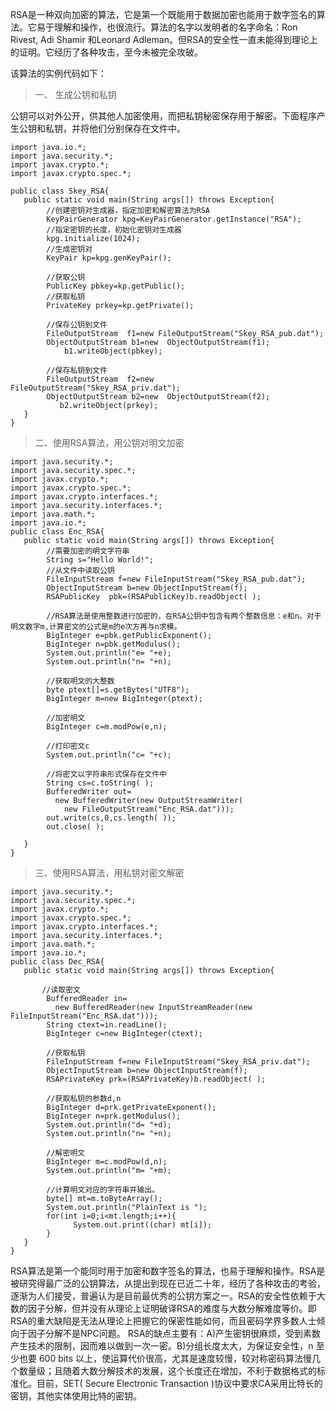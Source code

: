 RSA是一种双向加密的算法，它是第一个既能用于数据加密也能用于数字签名的算法。它易于理解和操作，也很流行。算法的名字以发明者的名字命名：Ron Rivest, Adi Shamir 和Leonard Adleman。但RSA的安全性一直未能得到理论上的证明。它经历了各种攻击，至今未被完全攻破。

该算法的实例代码如下：

> 一、  生成公钥和私钥

公钥可以对外公开，供其他人加密使用，而把私钥秘密保存用于解密。下面程序产生公钥和私钥，并将他们分别保存在文件中。

```
import java.io.*; 
import java.security.*; 
import javax.crypto.*; 
import javax.crypto.spec.*; 

public class Skey_RSA{
   public static void main(String args[]) throws Exception{
        //创建密钥对生成器，指定加密和解密算法为RSA
        KeyPairGenerator kpg=KeyPairGenerator.getInstance("RSA");
        //指定密钥的长度，初始化密钥对生成器
        kpg.initialize(1024);
        //生成密钥对
        KeyPair kp=kpg.genKeyPair();

        //获取公钥
        PublicKey pbkey=kp.getPublic();
        //获取私钥
        PrivateKey prkey=kp.getPrivate();
        
        //保存公钥到文件
        FileOutputStream  f1=new FileOutputStream("Skey_RSA_pub.dat");
        ObjectOutputStream b1=new  ObjectOutputStream(f1);
	        b1.writeObject(pbkey);
        
        //保存私钥到文件
        FileOutputStream  f2=new FileOutputStream("Skey_RSA_priv.dat");
        ObjectOutputStream b2=new  ObjectOutputStream(f2);
	       b2.writeObject(prkey);
   }
}
```

  

>二、使用RSA算法，用公钥对明文加密


```
import java.security.*;
import java.security.spec.*;
import javax.crypto.*;
import javax.crypto.spec.*;
import javax.crypto.interfaces.*;
import java.security.interfaces.*;
import java.math.*;
import java.io.*;
public class Enc_RSA{
   public static void main(String args[]) throws Exception{
        //需要加密的明文字符串
        String s="Hello World!";
        //从文件中读取公钥
        FileInputStream f=new FileInputStream("Skey_RSA_pub.dat");
        ObjectInputStream b=new ObjectInputStream(f);
        RSAPublicKey  pbk=(RSAPublicKey)b.readObject( );

        //RSA算法是使用整数进行加密的，在RSA公钥中包含有两个整数信息：e和n。对于明文数字m,计算密文的公式是m的e次方再与n求模。
        BigInteger e=pbk.getPublicExponent();
        BigInteger n=pbk.getModulus();
        System.out.println("e= "+e);
        System.out.println("n= "+n);

        //获取明文的大整数
        byte ptext[]=s.getBytes("UTF8");
        BigInteger m=new BigInteger(ptext);

        //加密明文
        BigInteger c=m.modPow(e,n);

        //打印密文c
        System.out.println("c= "+c);

        //将密文以字符串形式保存在文件中
        String cs=c.toString( );
        BufferedWriter out= 
          new BufferedWriter(new OutputStreamWriter(
            new FileOutputStream("Enc_RSA.dat")));
        out.write(cs,0,cs.length( ));
        out.close( );
       
   }
}
```


>三、使用RSA算法，用私钥对密文解密

```
import java.security.*;
import java.security.spec.*;
import javax.crypto.*;
import javax.crypto.spec.*;
import javax.crypto.interfaces.*;
import java.security.interfaces.*;
import java.math.*;
import java.io.*;
public class Dec_RSA{
   public static void main(String args[]) throws Exception{

       //读取密文
        BufferedReader in= 
          new BufferedReader(new InputStreamReader(new FileInputStream("Enc_RSA.dat")));
        String ctext=in.readLine();
        BigInteger c=new BigInteger(ctext);

        //获取私钥 
        FileInputStream f=new FileInputStream("Skey_RSA_priv.dat");
        ObjectInputStream b=new ObjectInputStream(f);
        RSAPrivateKey prk=(RSAPrivateKey)b.readObject( );

        //获取私钥的参数d,n
        BigInteger d=prk.getPrivateExponent();
        BigInteger n=prk.getModulus();
        System.out.println("d= "+d);
        System.out.println("n= "+n);

        //解密明文
        BigInteger m=c.modPow(d,n);
        System.out.println("m= "+m);

        //计算明文对应的字符串并输出。
        byte[] mt=m.toByteArray();
        System.out.println("PlainText is ");
        for(int i=0;i<mt.length;i++){
              System.out.print((char) mt[i]);
        }
   }
}
```

RSA算法是第一个能同时用于加密和数字签名的算法，也易于理解和操作。RSA是被研究得最广泛的公钥算法，从提出到现在已近二十年，经历了各种攻击的考验，逐渐为人们接受，普遍认为是目前最优秀的公钥方案之一。RSA的安全性依赖于大数的因子分解，但并没有从理论上证明破译RSA的难度与大数分解难度等价。即RSA的重大缺陷是无法从理论上把握它的保密性能如何，而且密码学界多数人士倾向于因子分解不是NPC问题。 RSA的缺点主要有：A)产生密钥很麻烦，受到素数产生技术的限制，因而难以做到一次一密。B)分组长度太大，为保证安全性，n 至少也要 600 bits 以上，使运算代价很高，尤其是速度较慢，较对称密码算法慢几个数量级；且随着大数分解技术的发展，这个长度还在增加，不利于数据格式的标准化。目前，SET( Secure Electronic Transaction )协议中要求CA采用比特长的密钥，其他实体使用比特的密钥。
